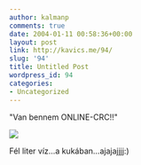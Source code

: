 ```yaml
---
author: kalmanp
comments: true
date: 2004-01-11 00:58:36+00:00
layout: post
link: http://kavics.me/94/
slug: '94'
title: Untitled Post
wordpress_id: 94
categories:
- Uncategorized
---
```


"Van bennem ONLINE-CRC!!"







![](http://kavics.freeblog.hu/Files/apa1.jpg)




Fél liter víz...a kukában...ajajajjjj:)
